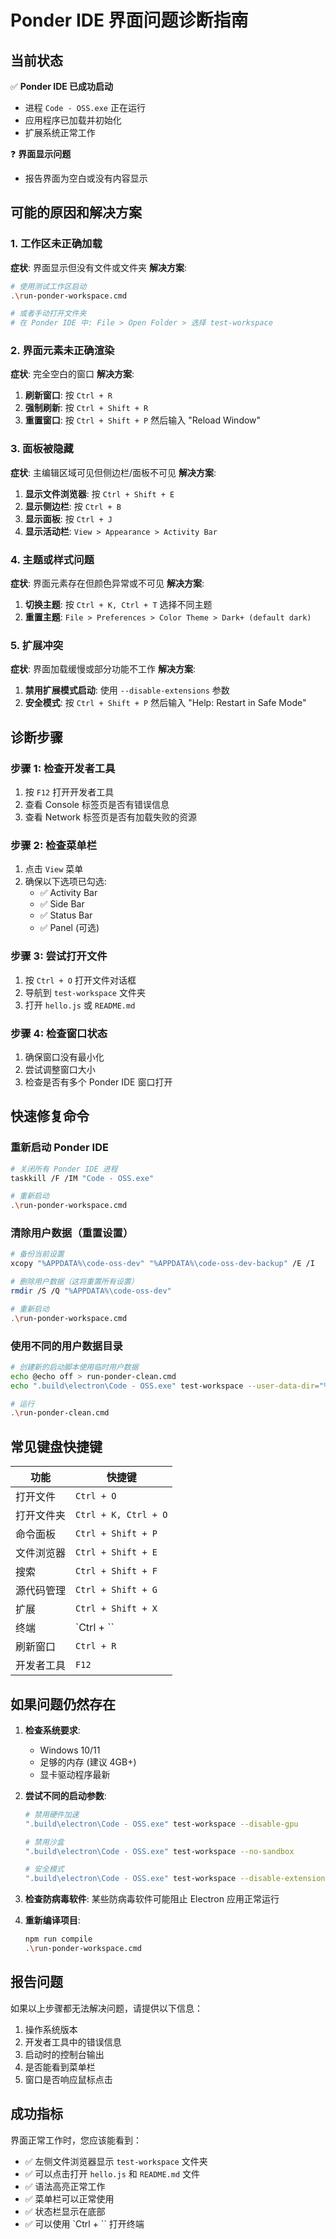 # Ponder IDE 界面问题诊断指南

## 当前状态

✅ **Ponder IDE 已成功启动**
- 进程 `Code - OSS.exe` 正在运行
- 应用程序已加载并初始化
- 扩展系统正常工作

❓ **界面显示问题**
- 报告界面为空白或没有内容显示

## 可能的原因和解决方案

### 1. 工作区未正确加载

**症状**: 界面显示但没有文件或文件夹
**解决方案**:
```bash
# 使用测试工作区启动
.\run-ponder-workspace.cmd

# 或者手动打开文件夹
# 在 Ponder IDE 中: File > Open Folder > 选择 test-workspace
```

### 2. 界面元素未正确渲染

**症状**: 完全空白的窗口
**解决方案**:
1. **刷新窗口**: 按 `Ctrl + R`
2. **强制刷新**: 按 `Ctrl + Shift + R`
3. **重置窗口**: 按 `Ctrl + Shift + P` 然后输入 "Reload Window"

### 3. 面板被隐藏

**症状**: 主编辑区域可见但侧边栏/面板不可见
**解决方案**:
1. **显示文件浏览器**: 按 `Ctrl + Shift + E`
2. **显示侧边栏**: 按 `Ctrl + B`
3. **显示面板**: 按 `Ctrl + J`
4. **显示活动栏**: `View > Appearance > Activity Bar`

### 4. 主题或样式问题

**症状**: 界面元素存在但颜色异常或不可见
**解决方案**:
1. **切换主题**: 按 `Ctrl + K, Ctrl + T` 选择不同主题
2. **重置主题**: `File > Preferences > Color Theme > Dark+ (default dark)`

### 5. 扩展冲突

**症状**: 界面加载缓慢或部分功能不工作
**解决方案**:
1. **禁用扩展模式启动**: 使用 `--disable-extensions` 参数
2. **安全模式**: 按 `Ctrl + Shift + P` 然后输入 "Help: Restart in Safe Mode"

## 诊断步骤

### 步骤 1: 检查开发者工具
1. 按 `F12` 打开开发者工具
2. 查看 Console 标签页是否有错误信息
3. 查看 Network 标签页是否有加载失败的资源

### 步骤 2: 检查菜单栏
1. 点击 `View` 菜单
2. 确保以下选项已勾选:
   - ✅ Activity Bar
   - ✅ Side Bar
   - ✅ Status Bar
   - ✅ Panel (可选)

### 步骤 3: 尝试打开文件
1. 按 `Ctrl + O` 打开文件对话框
2. 导航到 `test-workspace` 文件夹
3. 打开 `hello.js` 或 `README.md`

### 步骤 4: 检查窗口状态
1. 确保窗口没有最小化
2. 尝试调整窗口大小
3. 检查是否有多个 Ponder IDE 窗口打开

## 快速修复命令

### 重新启动 Ponder IDE
```bash
# 关闭所有 Ponder IDE 进程
taskkill /F /IM "Code - OSS.exe"

# 重新启动
.\run-ponder-workspace.cmd
```

### 清除用户数据（重置设置）
```bash
# 备份当前设置
xcopy "%APPDATA%\code-oss-dev" "%APPDATA%\code-oss-dev-backup" /E /I

# 删除用户数据（这将重置所有设置）
rmdir /S /Q "%APPDATA%\code-oss-dev"

# 重新启动
.\run-ponder-workspace.cmd
```

### 使用不同的用户数据目录
```bash
# 创建新的启动脚本使用临时用户数据
echo @echo off > run-ponder-clean.cmd
echo ".build\electron\Code - OSS.exe" test-workspace --user-data-dir="%TEMP%\ponder-clean" --new-window >> run-ponder-clean.cmd

# 运行
.\run-ponder-clean.cmd
```

## 常见键盘快捷键

| 功能 | 快捷键 |
|------|--------|
| 打开文件 | `Ctrl + O` |
| 打开文件夹 | `Ctrl + K, Ctrl + O` |
| 命令面板 | `Ctrl + Shift + P` |
| 文件浏览器 | `Ctrl + Shift + E` |
| 搜索 | `Ctrl + Shift + F` |
| 源代码管理 | `Ctrl + Shift + G` |
| 扩展 | `Ctrl + Shift + X` |
| 终端 | `Ctrl + \`` |
| 刷新窗口 | `Ctrl + R` |
| 开发者工具 | `F12` |

## 如果问题仍然存在

1. **检查系统要求**:
   - Windows 10/11
   - 足够的内存 (建议 4GB+)
   - 显卡驱动程序最新

2. **尝试不同的启动参数**:
   ```bash
   # 禁用硬件加速
   ".build\electron\Code - OSS.exe" test-workspace --disable-gpu
   
   # 禁用沙盒
   ".build\electron\Code - OSS.exe" test-workspace --no-sandbox
   
   # 安全模式
   ".build\electron\Code - OSS.exe" test-workspace --disable-extensions --disable-gpu
   ```

3. **检查防病毒软件**: 某些防病毒软件可能阻止 Electron 应用正常运行

4. **重新编译项目**:
   ```bash
   npm run compile
   .\run-ponder-workspace.cmd
   ```

## 报告问题

如果以上步骤都无法解决问题，请提供以下信息：
1. 操作系统版本
2. 开发者工具中的错误信息
3. 启动时的控制台输出
4. 是否能看到菜单栏
5. 窗口是否响应鼠标点击

## 成功指标

界面正常工作时，您应该能看到：
- ✅ 左侧文件浏览器显示 `test-workspace` 文件夹
- ✅ 可以点击打开 `hello.js` 和 `README.md` 文件
- ✅ 语法高亮正常工作
- ✅ 菜单栏可以正常使用
- ✅ 状态栏显示在底部
- ✅ 可以使用 `Ctrl + \`` 打开终端
